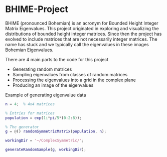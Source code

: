 # BHIME-Project

BHIME (pronounced Bohemian) is an acronym for Bounded Height Integer Matrix Eigenvalues. This project originated in exploring and visualizing the distributions of bounded height integer matrices. Since then the project has evolved to include matrices that are not necessarily integer matrices. The name has stuck and we typically call the eigenvalues in these images Bohemian Eigenvalues.

There are 4 main parts to the code for this project
- Generating random matrices
- Sampling eigenvalues from classes of random matrices
- Processing the eigenvalues into a grid in the complex plane
- Producing an image of the eigenvalues


Example of generating eigenvalue data

```matlab
n = 4;  % 4x4 matrices

% Entries for matrices
population = exp(1i*pi/5*(0:2:8));

% The generator
g = @() randomSymmetricMatrix(population, n);

workingDir = '~/ComplexSymmetric/';

generateRandomSample(g, workingDir);

```